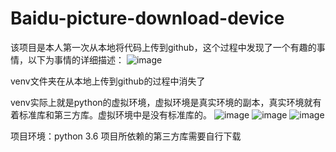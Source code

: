 # Baidu-picture-download-device
该项目是本人第一次从本地将代码上传到github，这个过程中发现了一个有趣的事情，以下为事情的详细描述：
![image](https://user-images.githubusercontent.com/107102952/202853229-3afdd03a-c411-4371-b679-93e2f227d922.png)


venv文件夹在从本地上传到github的过程中消失了


venv实际上就是python的虚拟环境，虚拟环境是真实环境的副本，真实环境就有着标准库和第三方库。虚拟环境中是没有标准库的。
![image](https://user-images.githubusercontent.com/107102952/202853846-b7fd6610-bf01-41f1-b574-b667e4d576ce.png)
![image](https://user-images.githubusercontent.com/107102952/202853879-b28afb63-ca2f-4a69-8ff3-82eac4950ae8.png)
![image](https://user-images.githubusercontent.com/107102952/202854103-84698340-9659-421c-a876-47ddf1d80b2f.png)

项目环境：python 3.6  项目所依赖的第三方库需要自行下载

